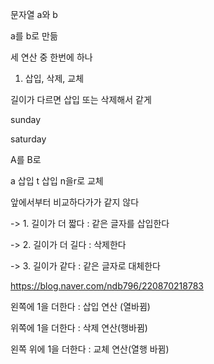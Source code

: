 문자열 a와 b

a를 b로 만듦

세 연산 중 한번에 하나

1. 삽입, 삭제, 교체



길이가 다르면 삽입 또는 삭제해서 같게

sunday

saturday



A를 B로

a 삽입 t 삽입 n을r로 교체



앞에서부터 비교하다가가 같지 않다

-> 1. 길이가 더 짧다 : 같은 글자를 삽입한다

-> 2. 길이가 더 길다 : 삭제한다

-> 3. 길이가 같다 : 같은 글자로 대체한다





https://blog.naver.com/ndb796/220870218783

왼쪽에 1을 더한다 : 삽입 연산 (열바뀜)

위쪽에 1을 더한다 : 삭제 연산(행바뀜)

왼쪽 위에 1을 더한다 : 교체 연산(열행 바뀜)



